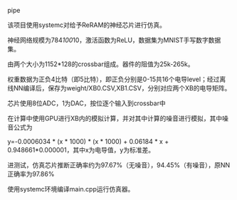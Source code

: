 pipe

该项目使用systemc对给予ReRAM的神经芯片进行仿真。

神经网络规模为784*100*10，激活函数为ReLU，数据集为MNIST手写数字数据集。

由两个大小为1152*128的crossbar组成。器件的阻值为25k-265k。

权重数据为正负4比特（即5比特），即正负分别是0-15共16个电导level；经过离线NN编译后，保存为weight/XB0.CSV,XB1.CSV，分别对应两个XB的电导矩阵。

芯片使用8位ADC，1为DAC，按位逐个输入到crossbar中

在计算中使用GPU进行XB内的模拟计算，并对其中计算的噪音进行模拟，其中噪音公式为

y=-0.0006034 * (x * 1000) * (x * 1000) + 0.06184 * x + 0.948661*0.000001，其中x为电导值，y为标准差。

进测试，仿真芯片推断正确率约为97.67%（无噪音），94.45%（有噪音），原NN正确率为97.86%

使用systemc环境编译main.cpp运行仿真器。

